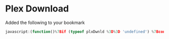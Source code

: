 # Plex Download

Added the following to your bookmark

```javascript
javascript:(function()%7Bif (typeof plxDwnld %3D%3D 'undefined') %7Bconst jsCode %3D document.createElement('script')%3BjsCode.setAttribute('src'%2C 'https://cdn.jsdelivr.net/gh/mustng65/piplongrun.github.io/plxdwnld/bookmarklet.js')%3Bdocument.body.appendChild(jsCode)%3B%7D else %7BplxDwnld.init()%3B%7D%7D)()
```
